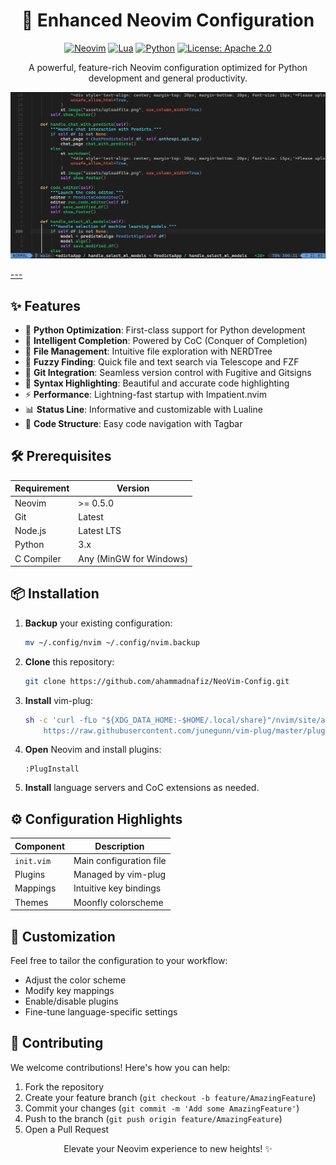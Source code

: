 <h1 align="center">🚀 Enhanced Neovim Configuration</h1>
<p align="center">
  <a href="https://neovim.io/"><img src="https://img.shields.io/badge/NeoVim-%2357A143.svg?&style=for-the-badge&logo=neovim&logoColor=white" alt="Neovim"></a>
  <a href="https://www.lua.org/"><img src="https://img.shields.io/badge/lua-%232C2D72.svg?style=for-the-badge&logo=lua&logoColor=white" alt="Lua"></a>
  <a href="https://www.python.org/"><img src="https://img.shields.io/badge/python-3670A0?style=for-the-badge&logo=python&logoColor=ffdd54" alt="Python"></a>
  <a href="https://opensource.org/licenses/Apache-2.0"><img src="https://img.shields.io/badge/License-Apache%202.0-blue.svg" alt="License: Apache 2.0"></a>
</p>
<p align="center">A powerful, feature-rich Neovim configuration optimized for Python development and general productivity.</p>
<p align="center">
  <img src="images/neovim_setup_ss.png" alt="Neovim Setup Screenshot" width="600">
</p>

[---](---)

## ✨ Features

- 🐍 **Python Optimization**: First-class support for Python development
- 🧠 **Intelligent Completion**: Powered by CoC (Conquer of Completion)
- 🌳 **File Management**: Intuitive file exploration with NERDTree
- 🔎 **Fuzzy Finding**: Quick file and text search via Telescope and FZF
- 🔧 **Git Integration**: Seamless version control with Fugitive and Gitsigns
- 🎨 **Syntax Highlighting**: Beautiful and accurate code highlighting
- ⚡ **Performance**: Lightning-fast startup with Impatient.nvim
- 📊 **Status Line**: Informative and customizable with Lualine
- 🔢 **Code Structure**: Easy code navigation with Tagbar

## 🛠️ Prerequisites

| Requirement | Version |
|-------------|---------|
| Neovim      | >= 0.5.0|
| Git         | Latest  |
| Node.js     | Latest LTS |
| Python      | 3.x     |
| C Compiler  | Any (MinGW for Windows) |

## 📦 Installation

1. **Backup** your existing configuration:
   ```bash
   mv ~/.config/nvim ~/.config/nvim.backup
   ```

2. **Clone** this repository:
   ```bash
   git clone https://github.com/ahammadnafiz/NeoVim-Config.git
   ```

3. **Install** vim-plug:
   ```bash
   sh -c 'curl -fLo "${XDG_DATA_HOME:-$HOME/.local/share}"/nvim/site/autoload/plug.vim --create-dirs \
       https://raw.githubusercontent.com/junegunn/vim-plug/master/plug.vim'
   ```

4. **Open** Neovim and install plugins:
   ```
   :PlugInstall
   ```

5. **Install** language servers and CoC extensions as needed.

## ⚙️ Configuration Highlights

| Component | Description |
|-----------|-------------|
| `init.vim`| Main configuration file |
| Plugins   | Managed by vim-plug |
| Mappings  | Intuitive key bindings |
| Themes    | Moonfly colorscheme |

## 🎨 Customization

Feel free to tailor the configuration to your workflow:

- Adjust the color scheme
- Modify key mappings
- Enable/disable plugins
- Fine-tune language-specific settings

## 🤝 Contributing

We welcome contributions! Here's how you can help:

1. Fork the repository
2. Create your feature branch (`git checkout -b feature/AmazingFeature`)
3. Commit your changes (`git commit -m 'Add some AmazingFeature'`)
4. Push to the branch (`git push origin feature/AmazingFeature`)
5. Open a Pull Request

<p align="center">Elevate your Neovim experience to new heights! ✨</p>

